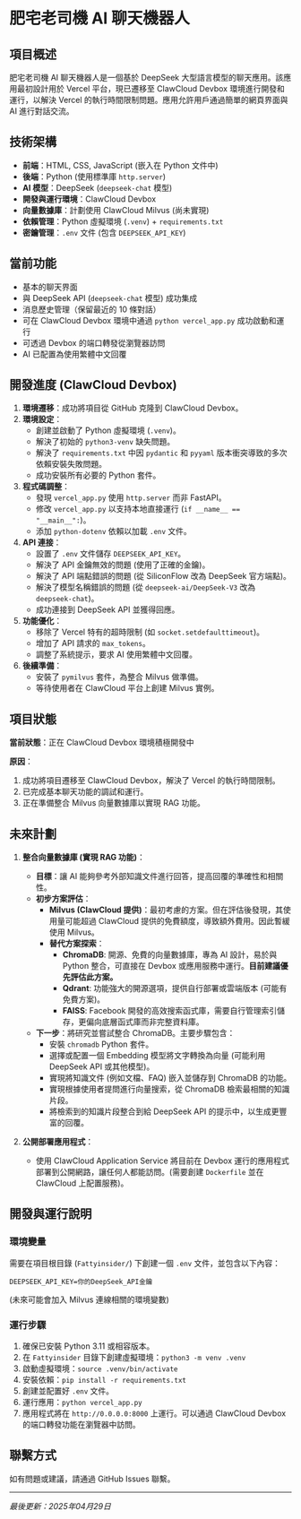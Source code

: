 # 肥宅老司機 AI 聊天機器人

## 項目概述

肥宅老司機 AI 聊天機器人是一個基於 DeepSeek 大型語言模型的聊天應用。該應用最初設計用於 Vercel 平台，現已遷移至 ClawCloud Devbox 環境進行開發和運行，以解決 Vercel 的執行時間限制問題。應用允許用戶通過簡單的網頁界面與 AI 進行對話交流。

## 技術架構

- **前端**：HTML, CSS, JavaScript (嵌入在 Python 文件中)
- **後端**：Python (使用標準庫 `http.server`)
- **AI 模型**：DeepSeek (`deepseek-chat` 模型)
- **開發與運行環境**：ClawCloud Devbox
- **向量數據庫**：計劃使用 ClawCloud Milvus (尚未實現)
- **依賴管理**：Python 虛擬環境 (`.venv`) + `requirements.txt`
- **密鑰管理**：`.env` 文件 (包含 `DEEPSEEK_API_KEY`)

## 當前功能

- 基本的聊天界面
- 與 DeepSeek API (`deepseek-chat` 模型) 成功集成
- 消息歷史管理（保留最近的 10 條對話）
- 可在 ClawCloud Devbox 環境中通過 `python vercel_app.py` 成功啟動和運行
- 可透過 Devbox 的端口轉發從瀏覽器訪問
- AI 已配置為使用繁體中文回覆

## 開發進度 (ClawCloud Devbox)

1.  **環境遷移**：成功將項目從 GitHub 克隆到 ClawCloud Devbox。
2.  **環境設定**：
    - 創建並啟動了 Python 虛擬環境 (`.venv`)。
    - 解決了初始的 `python3-venv` 缺失問題。
    - 解決了 `requirements.txt` 中因 `pydantic` 和 `pyyaml` 版本衝突導致的多次依賴安裝失敗問題。
    - 成功安裝所有必要的 Python 套件。
3.  **程式碼調整**：
    - 發現 `vercel_app.py` 使用 `http.server` 而非 FastAPI。
    - 修改 `vercel_app.py` 以支持本地直接運行 (`if __name__ == "__main__":`)。
    - 添加 `python-dotenv` 依賴以加載 `.env` 文件。
4.  **API 連接**：
    - 設置了 `.env` 文件儲存 `DEEPSEEK_API_KEY`。
    - 解決了 API 金鑰無效的問題 (使用了正確的金鑰)。
    - 解決了 API 端點錯誤的問題 (從 SiliconFlow 改為 DeepSeek 官方端點)。
    - 解決了模型名稱錯誤的問題 (從 `deepseek-ai/DeepSeek-V3` 改為 `deepseek-chat`)。
    - 成功連接到 DeepSeek API 並獲得回應。
5.  **功能優化**：
    - 移除了 Vercel 特有的超時限制 (如 `socket.setdefaulttimeout`)。
    - 增加了 API 請求的 `max_tokens`。
    - 調整了系統提示，要求 AI 使用繁體中文回覆。
6.  **後續準備**：
    - 安裝了 `pymilvus` 套件，為整合 Milvus 做準備。
    - 等待使用者在 ClawCloud 平台上創建 Milvus 實例。

## 項目狀態

**當前狀態**：正在 ClawCloud Devbox 環境積極開發中

**原因**：
1.  成功將項目遷移至 ClawCloud Devbox，解決了 Vercel 的執行時間限制。
2.  已完成基本聊天功能的調試和運行。
3.  正在準備整合 Milvus 向量數據庫以實現 RAG 功能。

## 未來計劃

1.  **整合向量數據庫 (實現 RAG 功能)**：
    - **目標**：讓 AI 能夠參考外部知識文件進行回答，提高回覆的準確性和相關性。
    - **初步方案評估**：
        - **Milvus (ClawCloud 提供)**：最初考慮的方案。但在評估後發現，其使用量可能超過 ClawCloud 提供的免費額度，導致額外費用。因此暫緩使用 Milvus。
        - **替代方案探索**：
            - **ChromaDB**: 開源、免費的向量數據庫，專為 AI 設計，易於與 Python 整合，可直接在 Devbox 或應用服務中運行。**目前建議優先評估此方案。**
            - **Qdrant**: 功能強大的開源選項，提供自行部署或雲端版本 (可能有免費方案)。
            - **FAISS**: Facebook 開發的高效搜索函式庫，需要自行管理索引儲存，更偏向底層函式庫而非完整資料庫。
    - **下一步**：將研究並嘗試整合 ChromaDB。主要步驟包含：
        - 安裝 `chromadb` Python 套件。
        - 選擇或配置一個 Embedding 模型將文字轉換為向量 (可能利用 DeepSeek API 或其他模型)。
        - 實現將知識文件 (例如文檔、FAQ) 嵌入並儲存到 ChromaDB 的功能。
        - 實現根據使用者提問進行向量搜索，從 ChromaDB 檢索最相關的知識片段。
        - 將檢索到的知識片段整合到給 DeepSeek API 的提示中，以生成更豐富的回覆。

2.  **公開部署應用程式**：
    - 使用 ClawCloud Application Service 將目前在 Devbox 運行的應用程式部署到公開網路，讓任何人都能訪問。(需要創建 `Dockerfile` 並在 ClawCloud 上配置服務)。

## 開發與運行說明

### 環境變量

需要在項目根目錄 (`Fattyinsider/`) 下創建一個 `.env` 文件，並包含以下內容：
```
DEEPSEEK_API_KEY=你的DeepSeek_API金鑰
```
(未來可能會加入 Milvus 連線相關的環境變數)

### 運行步驟

1.  確保已安裝 Python 3.11 或相容版本。
2.  在 `Fattyinsider` 目錄下創建虛擬環境：`python3 -m venv .venv`
3.  啟動虛擬環境：`source .venv/bin/activate`
4.  安裝依賴：`pip install -r requirements.txt`
5.  創建並配置好 `.env` 文件。
6.  運行應用：`python vercel_app.py`
7.  應用程式將在 `http://0.0.0.0:8000` 上運行。可以通過 ClawCloud Devbox 的端口轉發功能在瀏覽器中訪問。

## 聯繫方式

如有問題或建議，請通過 GitHub Issues 聯繫。

---

*最後更新：2025年04月29日*
